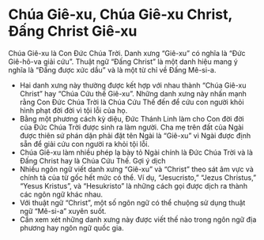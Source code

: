# Chúa Giê-xu, Chúa Giê-xu Christ, Đấng Christ Giê-xu

Chúa Giê-xu là Con Đức Chúa Trời. Danh xưng “Giê-xu” có nghĩa là “Đức Giê-hô-va giải cứu”. Thuật ngữ “Đấng Christ” là một danh hiệu mang ý nghĩa là “Đấng được xức dầu” và là một từ chỉ về Đấng Mê-si-a.
- Hai danh xưng này thường được kết hợp với nhau thành “Chúa Giê-xu Christ” hay “Chúa Cứu thế Giê-xu”. Những danh xưng này nhấn mạnh rằng Con Đức Chúa Trời là Chúa Cứu Thế đến để cứu con người khỏi hình phạt đời đời vì tội lỗi của họ. 
- Bằng một phương cách kỳ diệu, Đức Thánh Linh làm cho Con đời đời của Đức Chúa Trời được sinh ra làm người. Cha mẹ trên đất của Ngài được thiên sứ phán dặn phải đặt tên Ngài là “Giê-xu” vì Ngài được định sẵn để giải cứu con người ra khỏi tội lỗi. 
- Chúa Giê-xu làm nhiều phép lạ bày tỏ Ngài chính là Đức Chúa Trời và là Đấng Christ hay là Chúa Cứu Thế. 
Gợi ý dịch
- Nhiều ngôn ngữ viết danh xưng “Giê-xu” và “Christ” theo sát âm vực và chính tả của từ gốc hết mức có thể. Ví dụ, “Jesucristo,” “Jezus Christus,” “Yesus Kristus”, và “Hesukristo” là những cách gọi được dịch ra thành các ngôn ngữ khác nhau. 
- Với thuật ngữ “Christ”, một số ngôn ngữ có thể chuộng sử dụng thuật ngữ “Mê-si-a” xuyên suốt. 
- Cần xem xét những danh xưng này được viết thế nào trong ngôn ngữ địa phương hay ngôn ngữ quốc gia.


